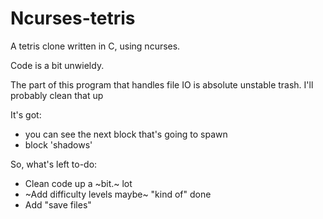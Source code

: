 # Ncurses-tetris
A tetris clone written in C, using ncurses.

Code is a bit unwieldy.

The part of this program that handles file IO is absolute unstable trash.
I'll probably clean that up

It's got:
  - you can see the next block that's going to spawn
  - block 'shadows'

So, what's left to-do:

- Clean code up a ~bit.~ lot
- ~Add difficulty levels maybe~ "kind of" done
- Add "save files"
